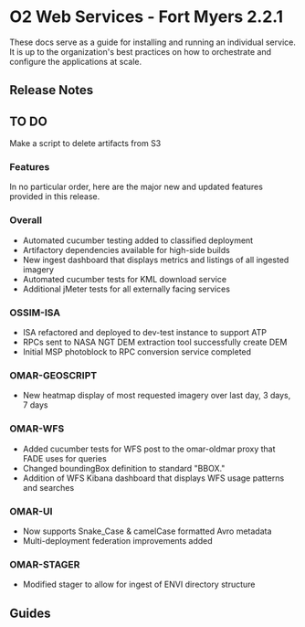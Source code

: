 # O2 Web Services - Fort Myers 2.2.1

These docs serve as a guide for installing and running an individual service. It is up to the organization's best practices on how to orchestrate and configure the applications at scale.

## Release Notes

## TO DO

Make a script to delete artifacts from S3

### Features

In no particular order, here are the major new and updated features provided in this release.

### Overall

* Automated cucumber testing added to classified deployment 
* Artifactory dependencies available for high-side builds
* New ingest dashboard that displays metrics and listings of all ingested imagery
* Automated cucumber tests for KML download service
* Additional jMeter tests for all externally facing services

### OSSIM-ISA

* ISA refactored and deployed to dev-test instance to support ATP
* RPCs sent to NASA NGT DEM extraction tool successfully create DEM
* Initial MSP photoblock to RPC conversion service completed

### OMAR-GEOSCRIPT

* New heatmap display of most requested imagery over last day, 3 days, 7 days


### OMAR-WFS

* Added cucumber tests for WFS post to the omar-oldmar proxy that FADE uses for queries 
* Changed boundingBox definition to standard "BBOX."
* Addition of WFS Kibana dashboard that displays WFS usage patterns and searches


### OMAR-UI

* Now supports Snake_Case & camelCase formatted Avro metadata
* Multi-deployment federation improvements added


### OMAR-STAGER

* Modified stager to allow for ingest of ENVI directory structure

## Guides
